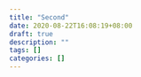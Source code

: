 ```yaml
---
title: "Second"
date: 2020-08-22T16:08:19+08:00
draft: true
description: ""
tags: []
categories: []
---
```


